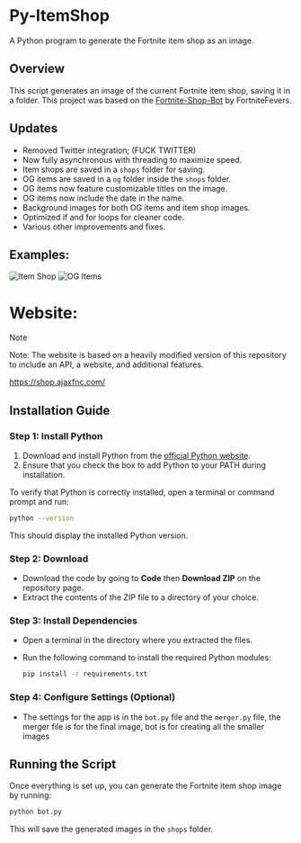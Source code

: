 # Py-ItemShop
A Python program to generate the Fortnite item shop as an image.

## Overview
This script generates an image of the current Fortnite item shop, saving it in a folder. This project was based on the [Fortnite-Shop-Bot](https://github.com/FortniteFevers/Fortnite-Shop-Bot) by FortniteFevers.

## Updates
- Removed Twitter integration; (FUCK TWITTER)
- Now fully asynchronous with threading to maximize speed.
- Item shops are saved in a `shops` folder for saving.
- OG items are saved in a `og` folder inside the `shops` folder.
- OG items now feature customizable titles on the image.
- OG items now include the date in the name.
- Background images for both OG items and item shop images.
- Optimized if and for loops for cleaner code.
- Various other improvements and fixes.



## Examples:
![Item Shop](https://cdn.ajaxfnc.com/uploads/shopballs/py/shop.jpg)
![OG Items](https://cdn.ajaxfnc.com/uploads/shopballs/py/ogitems.jpg)

# Website:
> [!NOTE]  
> Note: The website is based on a heavily modified version of this repository to include an API, a website, and additional features.

https://shop.ajaxfnc.com/


## Installation Guide

### Step 1: Install Python
1. Download and install Python from the [official Python website](https://www.python.org/downloads/).
2. Ensure that you check the box to add Python to your PATH during installation.

To verify that Python is correctly installed, open a terminal or command prompt and run:

```bash
python --version
```

This should display the installed Python version.

### Step 2: Download
- Download the code by going to **Code** then **Download ZIP** on the repository page.
- Extract the contents of the ZIP file to a directory of your choice.

### Step 3: Install Dependencies
- Open a terminal in the directory where you extracted the files.
- Run the following command to install the required Python modules:

  ```bash
  pip install -r requirements.txt
  ```

### Step 4: Configure Settings (Optional)
- The settings for the app is in the `bot.py` file and the `merger.py` file, the merger file is for the final image, bot is for creating all the smaller images

## Running the Script
Once everything is set up, you can generate the Fortnite item shop image by running:

```bash
python bot.py
```

This will save the generated images in the `shops` folder.
